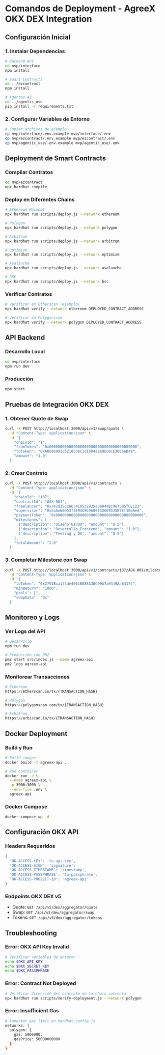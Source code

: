 # Comandos de Deployment - AgreeX OKX DEX Integration

## Configuración Inicial

### 1. Instalar Dependencias

```bash
# Backend API
cd mvp/interface
npm install

# Smart Contracts
cd ../ezcontract
npm install

# Agentes AI
cd ../agentic_use
pip install -r requirements.txt
```

### 2. Configurar Variables de Entorno

```bash
# Copiar archivos de ejemplo
cp mvp/interface/.env.example mvp/interface/.env
cp mvp/ezcontract/.env.example mvp/ezcontract/.env
cp mvp/agentic_use/.env.example mvp/agentic_use/.env
```

## Deployment de Smart Contracts

### Compilar Contratos

```bash
cd mvp/ezcontract
npx hardhat compile
```

### Deploy en Diferentes Chains

```bash
# Ethereum Mainnet
npx hardhat run scripts/deploy.js --network ethereum

# Polygon
npx hardhat run scripts/deploy.js --network polygon

# Arbitrum
npx hardhat run scripts/deploy.js --network arbitrum

# Optimism
npx hardhat run scripts/deploy.js --network optimism

# Avalanche
npx hardhat run scripts/deploy.js --network avalanche

# BSC
npx hardhat run scripts/deploy.js --network bsc
```

### Verificar Contratos

```bash
# Verificar en Etherscan (ejemplo)
npx hardhat verify --network ethereum DEPLOYED_CONTRACT_ADDRESS

# Verificar en Polygonscan
npx hardhat verify --network polygon DEPLOYED_CONTRACT_ADDRESS
```

## API Backend

### Desarrollo Local

```bash
cd mvp/interface
npm run dev
```

### Producción

```bash
npm start
```

## Pruebas de Integración OKX DEX

### 1. Obtener Quote de Swap

```bash
curl -X POST http://localhost:3000/api/v1/swap/quote \
  -H "Content-Type: application/json" \
  -d '{
    "chainId": "1",
    "fromToken": "0x0000000000000000000000000000000000000000",
    "toToken": "0xA0b86991c6218b36c1d19D4a2e9Eb0cE3606eB48",
    "amount": "1.0"
  }'
```

### 2. Crear Contrato

```bash
curl -X POST http://localhost:3000/api/v1/contracts \
  -H "Content-Type: application/json" \
  -d '{
    "chainId": "137",
    "contractId": "AGX-001",
    "freelancer": "0x742d35Cc6634C0532925a3b844Bc9e7595f6E123",
    "supervisor": "0x5aAeb6053f3E94C9b9A09f33669435E7Ef1BeAed",
    "paymentToken": "0x0000000000000000000000000000000000000000",
    "milestones": [
      {"description": "Diseño UI/UX", "amount": "0.5"},
      {"description": "Desarrollo Frontend", "amount": "1.0"},
      {"description": "Testing y QA", "amount": "0.5"}
    ],
    "totalAmount": "2.0"
  }'
```

### 3. Completar Milestone con Swap

```bash
curl -X POST http://localhost:3000/api/v1/contracts/137/AGX-001/milestones/0/swap-pay \
  -H "Content-Type: application/json" \
  -d '{
    "toToken": "0x2791Bca1f2de4661ED88A30C99A7a9449Aa84174",
    "minReturn": "1000",
    "pools": [],
    "swapData": "0x"
  }'
```

## Monitoreo y Logs

### Ver Logs del API

```bash
# Desarrollo
npm run dev

# Producción con PM2
pm2 start src/index.js --name agreex-api
pm2 logs agreex-api
```

### Monitorear Transacciones

```bash
# Ethereum
https://etherscan.io/tx/{TRANSACTION_HASH}

# Polygon
https://polygonscan.com/tx/{TRANSACTION_HASH}

# Arbitrum
https://arbiscan.io/tx/{TRANSACTION_HASH}
```

## Docker Deployment

### Build y Run

```bash
# Build imagen
docker build -t agreex-api .

# Run container
docker run -d \
  --name agreex-api \
  -p 3000:3000 \
  --env-file .env \
  agreex-api
```

### Docker Compose

```bash
docker-compose up -d
```

## Configuración OKX API

### Headers Requeridos

```javascript
{
  'OK-ACCESS-KEY': 'tu-api-key',
  'OK-ACCESS-SIGN': 'signature',
  'OK-ACCESS-TIMESTAMP': 'timestamp',
  'OK-ACCESS-PASSPHRASE': 'tu-passphrase',
  'OK-ACCESS-PROJECT-ID': 'agreex-api'
}
```

### Endpoints OKX DEX v5

- Quote: `GET /api/v5/dex/aggregator/quote`
- Swap: `GET /api/v5/dex/aggregator/swap`
- Tokens: `GET /api/v5/dex/aggregator/tokens`

## Troubleshooting

### Error: OKX API Key Invalid

```bash
# Verificar variables de entorno
echo $OKX_API_KEY
echo $OKX_SECRET_KEY
echo $OKX_PASSPHRASE
```

### Error: Contract Not Deployed

```bash
# Verificar dirección del contrato en la chain correcta
npx hardhat run scripts/verify-deployment.js --network polygon
```

### Error: Insufficient Gas

```bash
# Aumentar gas limit en hardhat.config.js
networks: {
  polygon: {
    gas: 5000000,
    gasPrice: 50000000000
  }
}
``` 